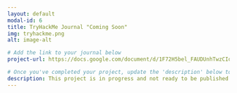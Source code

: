 ```yaml
---
layout: default
modal-id: 6
title: TryHackMe Journal "Coming Soon"
img: tryhackme.png
alt: image-alt

# Add the link to your journal below
project-url: https://docs.google.com/document/d/1F72H5bel_FAUDUnhTwzCIqkjUfmGLa-3PkdTfwKNSlE/edit?usp=sharing

# Once you've completed your project, update the 'description' below to this one: Completed 17 TryHackMe rooms, gaining hands-on skills in Linux and Windows fundamentals, log analysis, network troubleshooting with Wireshark, and incident handling with Splunk.
description: This project is in progress and not ready to be published just yet. Please contact me if you'd like a sneak peek. Otherwise, stay tuned!
---
```

